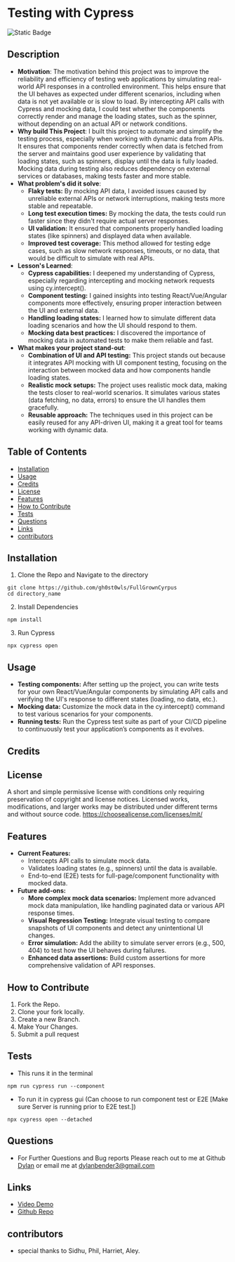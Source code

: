
# Testing with Cypress

![Static Badge](https://img.shields.io/badge/License-MIT-green)

## Description

- **Motivation**: The motivation behind this project was to improve the reliability and efficiency of testing web applications by simulating real-world API responses in a controlled environment. This helps ensure that the UI behaves as expected under different scenarios, including when data is not yet available or is slow to load. By intercepting API calls with Cypress and mocking data, I could test whether the components correctly render and manage the loading states, such as the spinner, without depending on an actual API or network conditions.
- **Why build This Project**: I built this project to automate and simplify the testing process, especially when working with dynamic data from APIs. It ensures that components render correctly when data is fetched from the server and maintains good user experience by validating that loading states, such as spinners, display until the data is fully loaded. Mocking data during testing also reduces dependency on external services or databases, making tests faster and more stable.
- **What problem's did it solve**: 
    - **Flaky tests:** By mocking API data, I avoided issues caused by unreliable external APIs or network interruptions, making tests more stable and repeatable.
    - **Long test execution times:** By mocking the data, the tests could run faster since they didn't require actual server responses.
    - **UI validation:** It ensured that components properly handled loading states (like spinners) and displayed data when available.
    - **Improved test coverage:** This method allowed for testing edge cases, such as slow network responses, timeouts, or no data, that would be difficult to simulate with real APIs.
- **Lesson's Learned**: 
    - **Cypress capabilities:** I deepened my understanding of Cypress, especially regarding intercepting and mocking network requests using cy.intercept().
    - **Component testing:** I gained insights into testing React/Vue/Angular components more effectively, ensuring proper interaction between the UI and external data.
    - **Handling loading states:** I learned how to simulate different data loading scenarios and how the UI should respond to them.
    - **Mocking data best practices:** I discovered the importance of mocking data in automated tests to make them reliable and fast.
- **What makes your project stand-out**: 
    - **Combination of UI and API testing:** This project stands out because it integrates API mocking with UI component testing, focusing on the interaction between mocked data and how components handle loading states.
    - **Realistic mock setups:** The project uses realistic mock data, making the tests closer to real-world scenarios. It simulates various states (data fetching, no data, errors) to ensure the UI handles them gracefully.
    - **Reusable approach:** The techniques used in this project can be easily reused for any API-driven UI, making it a great tool for teams working with dynamic data.

## Table of Contents

- [Installation](#installation)
- [Usage](#usage)
- [Credits](#credits)
- [License](#license)
- [Features](#features)
- [How to Contribute](#how-to-contribute)
- [Tests](#tests)
- [Questions](#questions)
- [Links](#links)
- [contributors](#contributors)

## Installation
1. Clone the Repo and Navigate to the directory
```
git clone https://github.com/gh0st0wls/FullGrownCyrpus
cd directory_name
```

2. Install Dependencies
```
npm install
```

3. Run Cypress
```
npx cypress open
```

## Usage
- **Testing components:** After setting up the project, you can write tests for your own React/Vue/Angular components by simulating API calls and verifying the UI's response to different states (loading, no data, etc.).
- **Mocking data:** Customize the mock data in the cy.intercept() command to test various scenarios for your components.
- **Running tests:** Run the Cypress test suite as part of your CI/CD pipeline to continuously test your application’s components as it evolves.

## Credits


## License
A short and simple permissive license with conditions only requiring preservation of copyright and license notices. Licensed works, modifications, and larger works may be distributed under different terms and without source code. https://choosealicense.com/licenses/mit/

## Features
- **Current Features:**
    - Intercepts API calls to simulate mock data.
    - Validates loading states (e.g., spinners) until the data is available.
    - End-to-end (E2E) tests for full-page/component functionality with mocked data.
- **Future add-ons:**
    - **More complex mock data scenarios:** Implement more advanced mock data manipulation, like handling paginated data or various API response times.
    - **Visual Regression Testing:** Integrate visual testing to compare snapshots of UI components and detect any unintentional UI changes.
    - **Error simulation:** Add the ability to simulate server errors (e.g., 500, 404) to test how the UI behaves during failures.
    - **Enhanced data assertions:** Build custom assertions for more comprehensive validation of API responses.

## How to Contribute
1. Fork the Repo.
2. Clone your fork locally.
3. Create a new Branch.
4. Make Your Changes.
5. Submit a pull request

## Tests
- This runs it in the terminal
```
npm run cypress run --component
```

- To run it in cypress gui (Can choose to run component test or E2E [Make sure Server is running prior to E2E test.])
```
npx cypress open --detached
```

## Questions
- For Further Questions and Bug reports Please reach out to me at Github [Dylan](https://github.com/gh0st0wls) or email me at dylanbender3@gmail.com

## Links
- [Video Demo](https://www.loom.com/share/65a422d56c66438aa91f84b7004bc5a3?sid=1c6fc853-a067-421e-a7c3-809f689a6501)
- [Github Repo](https://github.com/gh0st0wls/FullGrownCyrpus)

## contributors
- special thanks to Sidhu, Phil, Harriet, Aley.
